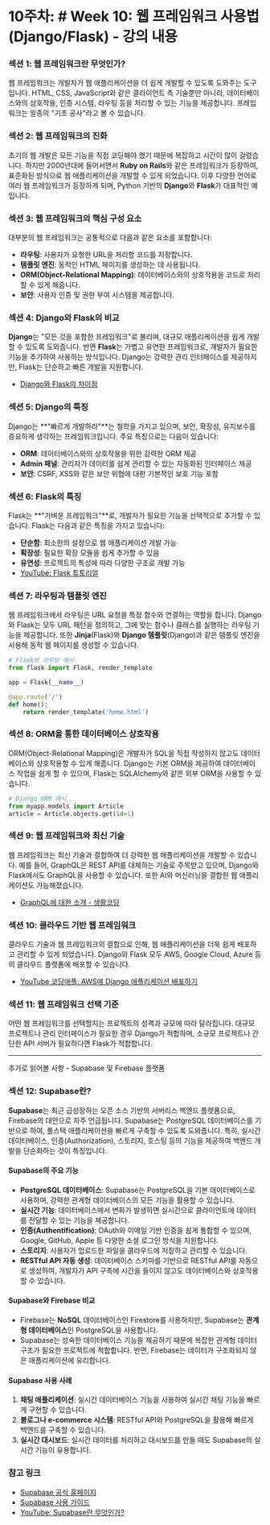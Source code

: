 # 10주차: # Week 10: 웹 프레임워크 사용법 (Django/Flask) - 강의 내용

### 섹션 1: 웹 프레임워크란 무엇인가?
웹 프레임워크는 개발자가 웹 애플리케이션을 더 쉽게 개발할 수 있도록 도와주는 도구입니다. HTML, CSS, JavaScript와 같은 클라이언트 측 기술뿐만 아니라, 데이터베이스와의 상호작용, 인증 시스템, 라우팅 등을 처리할 수 있는 기능을 제공합니다. 프레임워크는 일종의 "기초 공사"라고 볼 수 있습니다.

### 섹션 2: 웹 프레임워크의 진화
초기의 웹 개발은 모든 기능을 직접 코딩해야 했기 때문에 복잡하고 시간이 많이 걸렸습니다. 하지만 2000년대에 들어서면서 **Ruby on Rails**와 같은 프레임워크가 등장하여, 표준화된 방식으로 웹 애플리케이션을 개발할 수 있게 되었습니다. 이후 다양한 언어로 여러 웹 프레임워크가 등장하게 되며, Python 기반의 **Django**와 **Flask**가 대표적인 예입니다.

### 섹션 3: 웹 프레임워크의 핵심 구성 요소
대부분의 웹 프레임워크는 공통적으로 다음과 같은 요소를 포함합니다:
- **라우팅**: 사용자가 요청한 URL을 처리할 코드를 지정합니다.
- **템플릿 엔진**: 동적인 HTML 페이지를 생성하는 데 사용됩니다.
- **ORM(Object-Relational Mapping)**: 데이터베이스와의 상호작용을 코드로 처리할 수 있게 해줍니다.
- **보안**: 사용자 인증 및 권한 부여 시스템을 제공합니다.

### 섹션 4: Django와 Flask의 비교
**Django**는 "모든 것을 포함한 프레임워크"로 불리며, 대규모 애플리케이션을 쉽게 개발할 수 있도록 도와줍니다. 반면 **Flask**는 가볍고 유연한 프레임워크로, 개발자가 필요한 기능을 추가하여 사용하는 방식입니다. Django는 강력한 관리 인터페이스를 제공하지만, Flask는 단순하고 빠른 개발을 지원합니다.
- [Django와 Flask의 차이점](https://velog.io/@wonjun12/Django-Flask%EC%99%80-%EC%B0%A8%EC%9D%B4%EC%A0%90)

### 섹션 5: Django의 특징
Django는 **"빠르게 개발하라"**는 철학을 가지고 있으며, 보안, 확장성, 유지보수를 중요하게 생각하는 프레임워크입니다. 주요 특징으로는 다음이 있습니다:
- **ORM**: 데이터베이스와의 상호작용을 위한 강력한 ORM 제공
- **Admin 패널**: 관리자가 데이터를 쉽게 관리할 수 있는 자동화된 인터페이스 제공
- **보안**: CSRF, XSS와 같은 보안 위협에 대한 기본적인 보호 기능 포함

### 섹션 6: Flask의 특징
Flask는 **"가벼운 프레임워크"**로, 개발자가 필요한 기능을 선택적으로 추가할 수 있습니다. Flask는 다음과 같은 특징을 가지고 있습니다:
- **단순함**: 최소한의 설정으로 웹 애플리케이션 개발 가능
- **확장성**: 필요한 확장 모듈을 쉽게 추가할 수 있음
- **유연성**: 프로젝트의 특성에 따라 다양한 구조로 개발 가능
- [YouTube: Flask 튜토리얼](https://www.youtube.com/watch?v=Z1RJmh_OqeA)

### 섹션 7: 라우팅과 템플릿 엔진
웹 프레임워크에서 라우팅은 URL 요청을 특정 함수와 연결하는 역할을 합니다. Django와 Flask는 모두 URL 패턴을 정의하고, 그에 맞는 함수나 클래스를 실행하는 라우팅 기능을 제공합니다. 또한 **Jinja**(Flask)와 **Django 템플릿**(Django)과 같은 템플릿 엔진을 사용해 동적 웹 페이지를 생성할 수 있습니다.
```python
# Flask의 라우팅 예시
from flask import Flask, render_template

app = Flask(__name__)

@app.route('/')
def home():
    return render_template('home.html')
```

### 섹션 8: ORM을 통한 데이터베이스 상호작용
ORM(Object-Relational Mapping)은 개발자가 SQL을 직접 작성하지 않고도 데이터베이스와 상호작용할 수 있게 해줍니다. Django는 기본 ORM을 제공하여 데이터베이스 작업을 쉽게 할 수 있으며, Flask는 SQLAlchemy와 같은 외부 ORM을 사용할 수 있습니다.
```python
# Django ORM 예시
from myapp.models import Article
article = Article.objects.get(id=1)
```

### 섹션 9: 웹 프레임워크와 최신 기술
웹 프레임워크는 최신 기술과 결합하여 더 강력한 웹 애플리케이션을 개발할 수 있습니다. 예를 들어, GraphQL은 REST API를 대체하는 기술로 주목받고 있으며, Django와 Flask에서도 GraphQL을 사용할 수 있습니다. 또한 AI와 머신러닝을 결합한 웹 애플리케이션도 가능해졌습니다.

- [GraphQL에 대한 소개 - 생활코딩](https://youtu.be/c6qHnYa9pUk?si=pHwMF0eLyLIbomrR)

### 섹션 10: 클라우드 기반 웹 프레임워크
클라우드 기술과 웹 프레임워크의 결합으로 인해, 웹 애플리케이션을 더욱 쉽게 배포하고 관리할 수 있게 되었습니다. Django와 Flask 모두 AWS, Google Cloud, Azure 등의 클라우드 플랫폼에 배포할 수 있습니다.

- [YouTube 코딩애플: AWS에 Django 애플리케이션 배포하기](https://youtu.be/cOUhREAWJNw?si=ZkXpjJ9MyRvQ1pfu)

### 섹션 11: 웹 프레임워크 선택 기준
어떤 웹 프레임워크를 선택할지는 프로젝트의 성격과 규모에 따라 달라집니다. 대규모 프로젝트나 관리 인터페이스가 필요한 경우 Django가 적합하며, 소규모 프로젝트나 간단한 API 서버가 필요하다면 Flask가 적합합니다.

---
추가로 읽어볼 사항 - Supabase 및 Firebase 플랫폼

### 섹션 12: Supabase란?

**Supabase**는 최근 급성장하는 오픈 소스 기반의 서버리스 백엔드 플랫폼으로, Firebase의 대안으로 자주 언급됩니다. Supabase는 PostgreSQL 데이터베이스를 기반으로 하여, 풀스택 애플리케이션을 빠르게 구축할 수 있도록 도와줍니다. 특히, 실시간 데이터베이스, 인증(Authorization), 스토리지, 호스팅 등의 기능을 제공하여 백엔드 개발을 단순화하는 것이 특징입니다.

#### Supabase의 주요 기능
- **PostgreSQL 데이터베이스**: Supabase는 PostgreSQL을 기본 데이터베이스로 사용하며, 강력한 관계형 데이터베이스의 모든 기능을 활용할 수 있습니다.
- **실시간 기능**: 데이터베이스에서 변화가 발생하면 실시간으로 클라이언트에 데이터를 전달할 수 있는 기능을 제공합니다.
- **인증(Authentification)**: OAuth와 이메일 기반 인증을 쉽게 통합할 수 있으며, Google, GitHub, Apple 등 다양한 소셜 로그인 방식을 지원합니다.
- **스토리지**: 사용자가 업로드한 파일을 클라우드에 저장하고 관리할 수 있습니다.
- **RESTful API 자동 생성**: 데이터베이스 스키마를 기반으로 RESTful API를 자동으로 생성하여, 개발자가 API 구축에 시간을 들이지 않고도 데이터베이스와 상호작용할 수 있습니다.

#### Supabase와 Firebase 비교
- Firebase는 **NoSQL** 데이터베이스인 Firestore를 사용하지만, Supabase는 **관계형 데이터베이스**인 PostgreSQL을 사용합니다. 
- Supabase는 성숙한 데이터베이스 기능을 제공하기 때문에 복잡한 관계형 데이터 구조가 필요한 프로젝트에 적합합니다. 반면, Firebase는 데이터가 구조화되지 않은 애플리케이션에 유리합니다.

#### Supabase 사용 사례
1. **채팅 애플리케이션**: 실시간 데이터베이스 기능을 사용하여 실시간 채팅 기능을 빠르게 구현할 수 있습니다.
2. **블로그나 e-commerce 시스템**: RESTful API와 PostgreSQL을 활용해 빠르게 백엔드를 구축할 수 있습니다.
3. **실시간 대시보드**: 실시간 데이터를 처리하고 대시보드를 만들 때도 Supabase의 실시간 기능이 유용합니다.

### 참고 링크
- [Supabase 공식 홈페이지](https://supabase.io)
- [Supabase 사용 가이드](https://supabase.com/docs)
- [YouTube: Supabase란 무엇인가?](https://www.youtube.com/watch?v=gpB6gR7q6bU)

